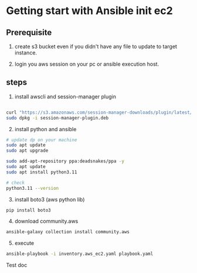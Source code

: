# Getting start with Ansible init ec2

## Prerequisite

1. create s3 bucket even if you didn't have any file to update to target instance.

2. login you aws session on your pc or ansible execution host.

## steps

1. install awscli and session-manager plugin

```bash

curl "https://s3.amazonaws.com/session-manager-downloads/plugin/latest/ubuntu_64bit/session-manager-plugin.deb" -o "session-manager-plugin.deb"
sudo dpkg -i session-manager-plugin.deb
```

2. install python and ansible

```bash
# update dp on your machine
sudo apt update
sudo apt upgrade

sudo add-apt-repository ppa:deadsnakes/ppa -y
sudo apt update
sudo apt install python3.11

# check
python3.11 --version
```

3. install boto3 (aws python lib)

```bash
pip install boto3
```

4. download community.aws

```bash
ansible-galaxy collection install community.aws
```

5. execute

```bash
ansible-playbook -i inventory.aws_ec2.yaml playbook.yaml
```

Test doc

